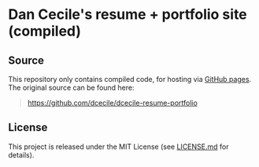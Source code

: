 # Dan Cecile's resume + portfolio site (compiled)

## Source

This repository only contains compiled code, for hosting
via [GitHub pages](https://pages.github.com/). The original
source can be found here:

> https://github.com/dcecile/dcecile-resume-portfolio

## License

This project is released under the MIT License (see
[LICENSE.md](LICENSE.md) for details).
